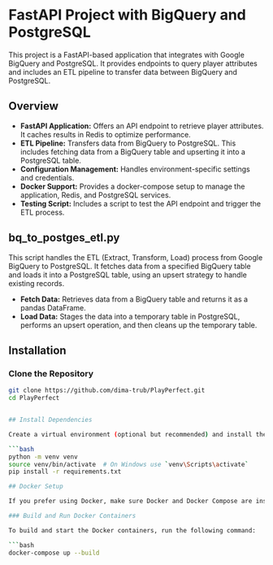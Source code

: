 # FastAPI Project with BigQuery and PostgreSQL

This project is a FastAPI-based application that integrates with Google BigQuery and PostgreSQL. It provides endpoints to query player attributes and includes an ETL pipeline to transfer data between BigQuery and PostgreSQL.

## Overview

- **FastAPI Application:** Offers an API endpoint to retrieve player attributes. It caches results in Redis to optimize performance.
- **ETL Pipeline:** Transfers data from BigQuery to PostgreSQL. This includes fetching data from a BigQuery table and upserting it into a PostgreSQL table.
- **Configuration Management:** Handles environment-specific settings and credentials.
- **Docker Support:** Provides a docker-compose setup to manage the application, Redis, and PostgreSQL services.
- **Testing Script:** Includes a script to test the API endpoint and trigger the ETL process.

## bq_to_postges_etl.py

This script handles the ETL (Extract, Transform, Load) process from Google BigQuery to PostgreSQL. It fetches data from a specified BigQuery table and loads it into a PostgreSQL table, using an upsert strategy to handle existing records.

- **Fetch Data:** Retrieves data from a BigQuery table and returns it as a pandas DataFrame.
- **Load Data:** Stages the data into a temporary table in PostgreSQL, performs an upsert operation, and then cleans up the temporary table.

## Installation

### Clone the Repository

```bash
git clone https://github.com/dima-trub/PlayPerfect.git
cd PlayPerfect


## Install Dependencies

Create a virtual environment (optional but recommended) and install the required packages:

```bash
python -m venv venv
source venv/bin/activate  # On Windows use `venv\Scripts\activate`
pip install -r requirements.txt

## Docker Setup

If you prefer using Docker, make sure Docker and Docker Compose are installed on your machine.

### Build and Run Docker Containers

To build and start the Docker containers, run the following command:

```bash
docker-compose up --build
